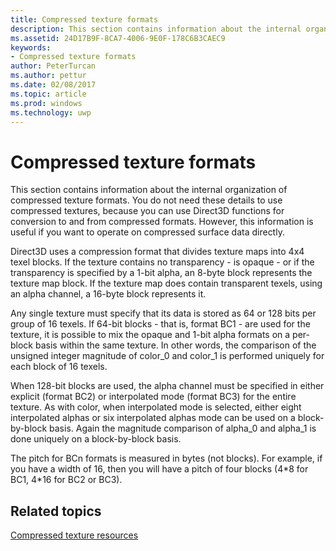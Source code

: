 ```yaml
---
title: Compressed texture formats
description: This section contains information about the internal organization of compressed texture formats.
ms.assetid: 24D17B9F-8CA7-4006-9E0F-178C6B3CAEC9
keywords:
- Compressed texture formats
author: PeterTurcan
ms.author: pettur
ms.date: 02/08/2017
ms.topic: article
ms.prod: windows
ms.technology: uwp
---
```


# Compressed texture formats


This section contains information about the internal organization of compressed texture formats. You do not need these details to use compressed textures, because you can use Direct3D functions for conversion to and from compressed formats. However, this information is useful if you want to operate on compressed surface data directly.

Direct3D uses a compression format that divides texture maps into 4x4 texel blocks. If the texture contains no transparency - is opaque - or if the transparency is specified by a 1-bit alpha, an 8-byte block represents the texture map block. If the texture map does contain transparent texels, using an alpha channel, a 16-byte block represents it.

Any single texture must specify that its data is stored as 64 or 128 bits per group of 16 texels. If 64-bit blocks - that is, format BC1 - are used for the texture, it is possible to mix the opaque and 1-bit alpha formats on a per-block basis within the same texture. In other words, the comparison of the unsigned integer magnitude of color\_0 and color\_1 is performed uniquely for each block of 16 texels.

When 128-bit blocks are used, the alpha channel must be specified in either explicit (format BC2) or interpolated mode (format BC3) for the entire texture. As with color, when interpolated mode is selected, either eight interpolated alphas or six interpolated alphas mode can be used on a block-by-block basis. Again the magnitude comparison of alpha\_0 and alpha\_1 is done uniquely on a block-by-block basis.

The pitch for BCn formats is measured in bytes (not blocks). For example, if you have a width of 16, then you will have a pitch of four blocks (4\*8 for BC1, 4\*16 for BC2 or BC3).

## <span id="related-topics"></span>Related topics


[Compressed texture resources](compressed-texture-resources.md)

 

 




